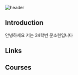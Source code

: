 ![header](https://capsule-render.vercel.app/api?type=Blur&color=gradient&height=300&section=header&text=Have%20a%20Nice%20Day%20🍀)

## Introduction
안녕하세요 저는 24학번 문소현입니다

## Links

## Courses
